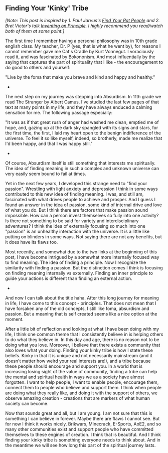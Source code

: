 Finding Your 'Kinky' Tribe  
---

*[Note: This post is inspired by 1. Paul Jarvus's [Find Your Rat People](http://pjrvs.com/a/rats)  and 2. Bret Victor's talk [Inventing on Principle](https://www.youtube.com/watch?v=PUv66718DII). I highly recommend you read/watch both of them at some point.]*
		
The first time I remember having a personal philosophy was in 10th grade english class. My teacher, Dr. P (yes, that is what he went by), for reasons I cannot remember gave me Cat's Cradle by Kurt Vonnegut. I voraciously read it, and was fascinated by Bokononism. And most influentially by the saying that captures the part of spirituality that I like - the encouragement to do good to others and yourself:

"Live by the foma that make you brave and kind and happy and healthy."   

-

The next step on my journey was stepping into Absurdism. In 11th grade we read The Stranger by Albert Camus. I've studied the last few pages of that text at many points in my life, and they have always enduced a calming sensation for me. The following passage especially:  

"It was as if that great rush of anger had washed me clean, emptied me of hope, and, gazing up at the dark sky spangled with its signs and stars, for the first time, the first, I laid my heart open to the benign indifference of the universe. To feel it so like myself, indeed, so brotherly, made me realize that I'd been happy, and that I was happy still."

-

Of course, Absurdism itself is still something that interests me spiritually. The idea of finding meaning in such a complex and unknown universe can very easily seem bound to fail at times. 

Yet in the next few years, I developed this strange need to "find your passion". Wrestling with light anxiety and depression I think in some ways contributed to this new idea of finding meaning. I was, and still am, fascinated with what drives people to achieve and prosper. And I guess I found an answer in the idea of passion, some kind of internal drive and love of what you do. But I think there are factors that make passion sound impossible. How can a person invest themselves so fully into one activity? Is there not something to be said for variety and interdisciplinary adventures? I think the idea of externally focusing so much into one "passion" is an unhealthy interaction with the universe. It is a little like putting on blinders in some ways. Not saying there are not any benefits, but it does have its flaws too. 

Most recently, and somewhat due to the two links at the beginning of this post, I have become intrigued by a somewhat more internally focused way to find meaning. The idea of finding a principle. Now I recognize the similarity with finding a passion. But the distinction comes I think is focusing on finding meaning internally vs externally. Finding an inner principle to guide your actions is different than finding an external action.

-

And now I can talk about the title haha. After this long journey for meaning in life, I have come to this concept - principles. That does not mean that I have forsaken any of the old concepts, I still like foma, absurdism and passion. But a meaning that is self created seems like a nice option at the moment.

After a little bit of reflection and looking at what I have been doing with my life, I think one common theme that I consistently believe in is helping others to do what they believe in. In this day and age, there is no reason not to be doing what you love. Moreover, I believe that there exists a community that also loves what your doing. Finding your kinky tribe is how I state these beliefs. Kinky in that it is unique and not necessarily mainstream (and it doesn't matter how weird your real interests are!), and a tribe because these people should encourage and support you. In a world that is increasing losing sight of the value of community, finding a tribe can help the mental and spiritual health in ways we as a society have almost forgotten. I want to help people, I want to enable people, encourage them, connect them to people who believe and support them. I think when people are doing what they really like, and doing it with the support of others, we observe amazing creation - creations that are markers of what human society can become.

Now that sounds great and all, but I am young. I am not sure that this is something I can believe in forever. Maybe there are flaws I cannot see. But for now I think it works nicely. Brikwars, Minecrack, E-Sports, AoE2, and so many other communities exist and support people who have committed themselves to these engines of creation. I think that is beautiful. And I think finding your kinky tribe is something everyone needs to think about. And in the meantime we will see how long this part of the spiritual journey lasts.  

